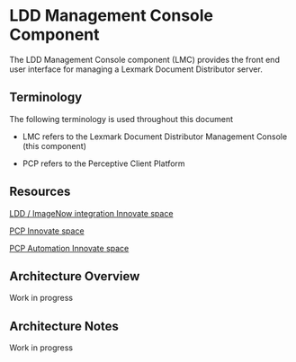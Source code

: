 LDD Management Console Component
================================

The LDD Management Console component (LMC) provides the front end user interface for managing a Lexmark Document Distributor server.

Terminology
------------
The following terminology is used throughout this document

* LMC refers to the Lexmark Document Distributor Management Console (this component)

* PCP refers to the Perceptive Client Platform

Resources
----------
[LDD / ImageNow integration Innovate space][1]

[PCP Innovate space][2]

[PCP Automation Innovate space][3]

Architecture Overview
------------
Work in progress

Architecture Notes
------------
Work in progress



  [1]: https://innovate.lexmark.com/community/iss/iss-sw-architecture/lexmark-solution-platform/ldd---imagenow-integration
  [2]: https://innovate.lexmark.com/community/perceptive-software/departments/research-and-development/perceptive-software-r&d---perceptive-client-platform
  [3]: https://innovate.lexmark.com/community/perceptive-software/departments/research-and-development/perceptive-software-r&d---perceptive-client-platform/testing-infrastructure-for-modules-%28tim%29